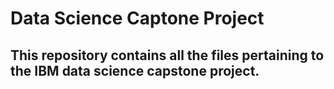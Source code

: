 # Data Science Captone Project
## This repository contains all the files pertaining to the IBM data science capstone project.
